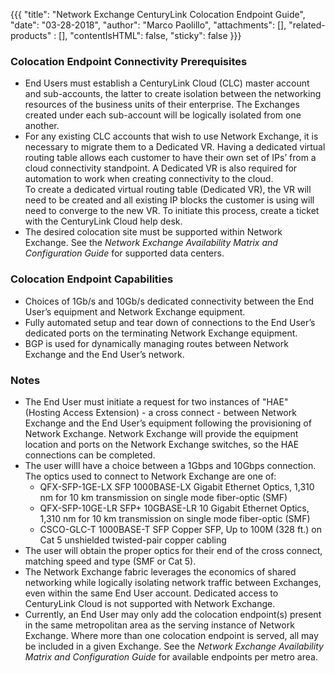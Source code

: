 {{{
  "title": "Network Exchange CenturyLink Colocation Endpoint Guide",
  "date": "03-28-2018",
  "author": "Marco Paolillo",
  "attachments": [],
  "related-products" : [],
  "contentIsHTML": false,
  "sticky": false
}}}

### Colocation Endpoint Connectivity Prerequisites

* End Users must establish a CenturyLink Cloud (CLC) master account and sub-accounts, the latter to create isolation between the networking resources of the business units of their enterprise. The Exchanges created under each sub-account will be logically isolated from one another.
* For any existing CLC accounts that wish to use Network Exchange, it is necessary to migrate them to a Dedicated VR.  Having a dedicated virtual routing table allows each customer to have their own set of IPs’ from a cloud connectivity standpoint.  A Dedicated VR is also required for automation to work when creating connectivity to the cloud.  
To create a dedicated virtual routing table (Dedicated VR), the VR will need to be created and all existing IP blocks the customer is using will need to converge to the new VR.  To initiate this process, create a ticket with the CenturyLink Cloud help desk.  
* The desired colocation site must be supported within Network Exchange. See the *Network Exchange Availability Matrix and Configuration Guide* for supported data centers.

### Colocation Endpoint Capabilities

* Choices of 1Gb/s and 10Gb/s dedicated connectivity between the End User’s equipment and Network Exchange equipment.
* Fully automated setup and tear down of connections to the End User’s dedicated ports on the terminating Network Exchange equipment.
* BGP is used for dynamically managing routes between Network Exchange and the End User’s network.

### Notes

* The End User must initiate a request for two instances of "HAE" (Hosting Access Extension) - a cross connect - between Network Exchange and the End User’s equipment following the provisioning of Network Exchange. Network Exchange will provide the equipment location and ports on the Network Exchange switches, so the HAE connections can be completed. 
* The user willl have a choice between a 1Gbps and 10Gbps connection. The optics used to connect to Network Exchange are one of:
  * QFX-SFP-1GE-LX SFP 1000BASE-LX Gigabit Ethernet Optics, 1,310 nm for 10 km transmission on single mode fiber-optic (SMF)
  * QFX-SFP-10GE-LR SFP+ 10GBASE-LR 10 Gigabit Ethernet Optics, 1,310 nm for 10 km transmission on single mode fiber-optic (SMF)
  * CSCO-GLC-T 1000BASE-T SFP Copper SFP, Up to 100M (328 ft.) on Cat 5 unshielded twisted-pair copper cabling
* The user will obtain the proper optics for their end of the cross connect, matching speed and type (SMF or Cat 5). 
* The Network Exchange fabric leverages the economics of shared networking while logically isolating network traffic between Exchanges, even within the same End User account. Dedicated access to CenturyLink Cloud is not supported with Network Exchange.
* Currently, an End User may only add the colocation endpoint(s) present in the same metropolitan area as the serving instance of Network Exchange. Where more than one colocation endpoint is served, all may be included in a given Exchange. See the *Network Exchange Availability Matrix and Configuration Guide* for available endpoints per metro area. 
